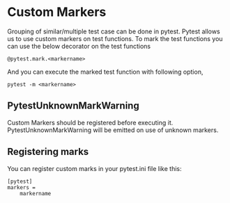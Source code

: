 # Custom Markers

Grouping of similar/multiple test case can be done in pytest. Pytest allows us to use custom markers on test functions. To mark the test functions you can use the below decorator on the test functions
```
@pytest.mark.<markername>
```
And you can execute the marked test function with following option,
```
pytest -m <markername>
```

## PytestUnknownMarkWarning

Custom Markers should be registered before executing it. PytestUnknownMarkWarning will be emitted on use of unknown markers.

## Registering marks

You can register custom marks in your pytest.ini file like this:

```
[pytest]
markers =
    markername
```